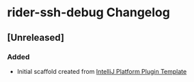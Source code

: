 <!-- Keep a Changelog guide -> https://keepachangelog.com -->

# rider-ssh-debug Changelog

## [Unreleased]
### Added
- Initial scaffold created from [IntelliJ Platform Plugin Template](https://github.com/JetBrains/intellij-platform-plugin-template)
